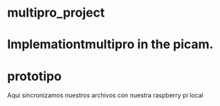 # multipro_project
Implemationtmultipro in the picam.
=======
# prototipo
Aqui sincronizamos nuestros archivos con nuestra raspberry pi local

